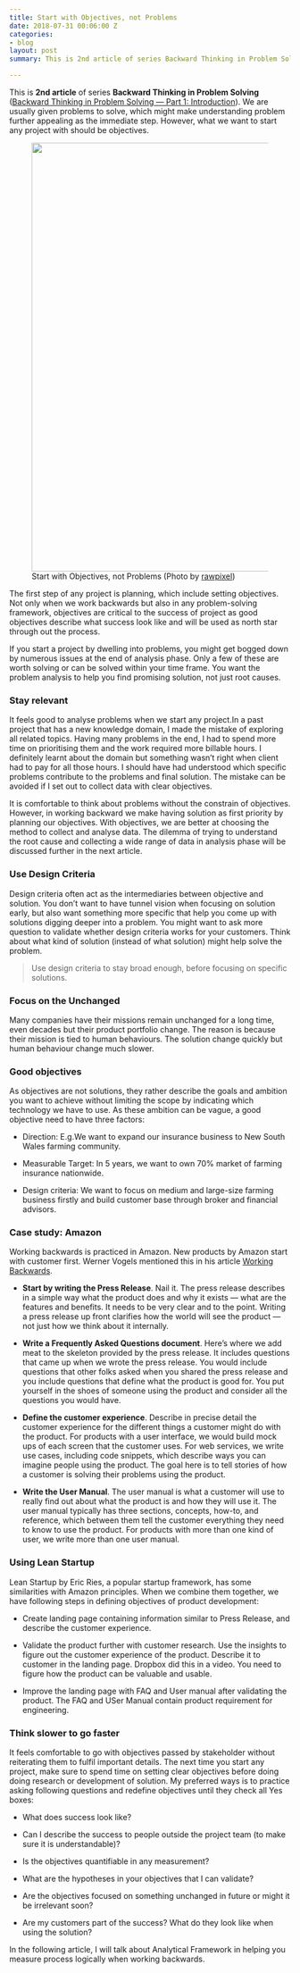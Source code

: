 ```yaml
---
title: Start with Objectives, not Problems
date: 2018-07-31 00:06:00 Z
categories:
- blog
layout: post
summary: This is 2nd article of series Backward Thinking in Problem Solving. We are usually given problems to solve, which might make understanding problem further appealing as the immediate step. However, what we want to start any project with should be objectives.

---
```


This is **2nd article** of series **Backward Thinking in Problem Solving** ([Backward Thinking in Problem Solving — Part 1: Introduction](https://medium.com/design-notebook/backward-thinking-in-problem-solving-part-1-introduction-75ee71829abb)). We are usually given problems to solve, which might make understanding problem further appealing as the immediate step. However, what we want to start any project with should be objectives. 

<figure>
    <img width="768" src="https://cdn-images-1.medium.com/max/11674/1*-QvTTBvQrpZ6o3G4L-PWSQ.jpeg">
    <figcaption>Start with Objectives, not Problems (Photo by <a href="https://unsplash.com/photos/aOYA7D3fse8" target="_blank">rawpixel</a>)</figcaption>
</figure>

The first step of any project is planning, which include setting objectives. Not only when we work backwards but also in any problem-solving framework, objectives are critical to the success of project as good objectives describe what success look like and will be used as north star through out the process.

If you start a project by dwelling into problems, you might get bogged down by numerous issues at the end of analysis phase. Only a few of these are worth solving or can be solved within your time frame. You want the problem analysis to help you find promising solution, not just root causes.

### Stay relevant

It feels good to analyse problems when we start any project.In a past project that has a new knowledge domain, I made the mistake of exploring all related topics. Having many problems in the end, I had to spend more time on prioritising them and the work required more billable hours. I definitely learnt about the domain but something wasn’t right when client had to pay for all those hours. I should have had understood which specific problems contribute to the problems and final solution. The mistake can be avoided if I set out to collect data with clear objectives.

It is comfortable to think about problems without the constrain of objectives. However, in working backward we make having solution as first priority by planning our objectives. With objectives, we are better at choosing the method to collect and analyse data. The dilemma of trying to understand the root cause and collecting a wide range of data in analysis phase will be discussed further in the next article.

### Use Design Criteria

Design criteria often act as the intermediaries between objective and solution. You don’t want to have tunnel vision when focusing on solution early, but also want something more specific that help you come up with solutions digging deeper into a problem. You might want to ask more question to validate whether design criteria works for your customers. Think about what kind of solution (instead of what solution) might help solve the problem.

> Use design criteria to stay broad enough, before focusing on specific solutions.

### Focus on the Unchanged

Many companies have their missions remain unchanged for a long time, even decades but their product portfolio change. The reason is because their mission is tied to human behaviours. The solution change quickly but human behaviour change much slower.

### Good objectives

As objectives are not solutions, they rather describe the goals and ambition you want to achieve without limiting the scope by indicating which technology we have to use. As these ambition can be vague, a good objective need to have three factors:

- Direction: E.g.We want to expand our insurance business to New South Wales farming community.

- Measurable Target: In 5 years, we want to own 70% market of farming insurance nationwide.

- Design criteria: We want to focus on medium and large-size farming business firstly and build customer base through broker and financial advisors.

### Case study: Amazon

Working backwards is practiced in Amazon. New products by Amazon start with customer first. Werner Vogels mentioned this in his article [Working Backwards](https://www.allthingsdistributed.com/2006/11/working_backwards.html).

- **Start by writing the Press Release**. Nail it. The press release describes in a simple way what the product does and why it exists — what are the features and benefits. It needs to be very clear and to the point. Writing a press release up front clarifies how the world will see the product — not just how we think about it internally.

- **Write a Frequently Asked Questions document**. Here’s where we add meat to the skeleton provided by the press release. It includes questions that came up when we wrote the press release. You would include questions that other folks asked when you shared the press release and you include questions that define what the product is good for. You put yourself in the shoes of someone using the product and consider all the questions you would have.

- **Define the customer experience**. Describe in precise detail the customer experience for the different things a customer might do with the product. For products with a user interface, we would build mock ups of each screen that the customer uses. For web services, we write use cases, including code snippets, which describe ways you can imagine people using the product. The goal here is to tell stories of how a customer is solving their problems using the product.

* **Write the User Manual**. The user manual is what a customer will use to really find out about what the product is and how they will use it. The user manual typically has three sections, concepts, how-to, and reference, which between them tell the customer everything they need to know to use the product. For products with more than one kind of user, we write more than one user manual.

### Using Lean Startup

Lean Startup by Eric Ries, a popular startup framework, has some similarities with Amazon principles. When we combine them together, we have following steps in defining objectives of product development:

- Create landing page containing information similar to Press Release, and describe the customer experience.

- Validate the product further with customer research. Use the insights to figure out the customer experience of the product. Describe it to customer in the landing page. Dropbox did this in a video. You need to figure how the product can be valuable and usable.

- Improve the landing page with FAQ and User manual after validating the product. The FAQ and USer Manual contain product requirement for engineering.

### Think slower to go faster

It feels comfortable to go with objectives passed by stakeholder without reiterating them to fulfil important details. The next time you start any project, make sure to spend time on setting clear objectives before doing doing research or development of solution. My preferred ways is to practice asking following questions and redefine objectives until they check all Yes boxes:

- What does success look like?

- Can I describe the success to people outside the project team (to make sure it is understandable)?

- Is the objectives quantifiable in any measurement?

- What are the hypotheses in your objectives that I can validate?

- Are the objectives focused on something unchanged in future or might it be irrelevant soon?

- Are my customers part of the success? What do they look like when using the solution?

In the following article, I will talk about Analytical Framework in helping you measure process logically when working backwards.

